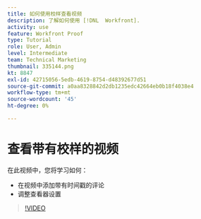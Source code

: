 ```yaml
---
title: 如何使用校样查看视频
description: 了解如何使用 [!DNL  Workfront].
activity: use
feature: Workfront Proof
type: Tutorial
role: User, Admin
level: Intermediate
team: Technical Marketing
thumbnail: 335144.png
kt: 8847
exl-id: 42715056-5edb-4619-8754-d48392677d51
source-git-commit: a0aa8328842d2db1235edc42664eb0b18f4038e4
workflow-type: tm+mt
source-wordcount: '45'
ht-degree: 0%

---
```


# 查看带有校样的视频

在此视频中，您将学习如何：

* 在视频中添加带有时间戳的评论
* 调整查看器设置

>[!VIDEO](https://video.tv.adobe.com/v/335144/?quality=12)

<!--
## Learn more
* Review a video proof
-->
